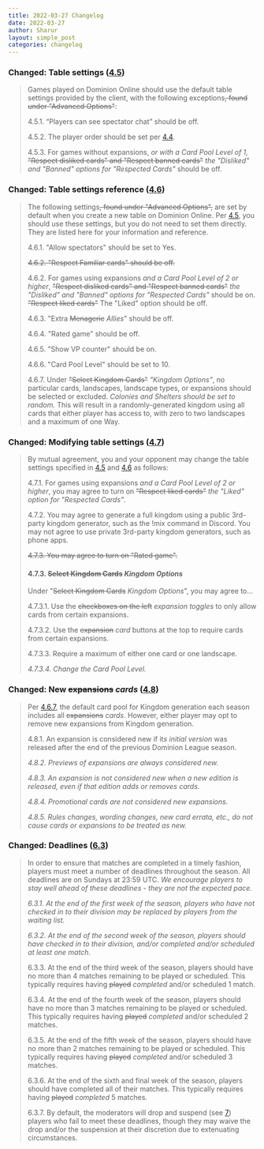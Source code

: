 ```yaml
---
title: 2022-03-27 Changelog
date: 2022-03-27
author: Sharur
layout: simple_post
categories: changelog
---
```

### Changed: Table settings ([4.5](/rules#4.5))

> Games played on Dominion Online should use the default table settings provided by the client, with the following exceptions~~, found under "Advanced Options"~~:
>
> <a name="4.5.1"></a>4.5.1. “Players can see spectator chat” should be off.
>
> <a name="4.5.2"></a>4.5.2. The player order should be set per [4.4](#4.4).
>
> <a name="4.5.3"></a>4.5.3. For games without expansions, *or with a Card Pool Level of 1,* ~~"Respect disliked cards" and "Respect banned cards"~~ *the "Disliked" and "Banned" options for "Respected Cards"* should be off.

### Changed: Table settings reference ([4.6](/rules#4.6))

> The following settings~~, found under "Advanced Options",~~ are set by default when you create a new table on Dominion Online. Per [4.5](#4.5), you should use these settings, but you do not need to set them directly. They are listed here for your information and reference.
>
> <a name="4.6.1"></a>4.6.1. "Allow spectators" should be set to Yes.
>
> ~~<a name="4.6.2"></a>4.6.2. "Respect Familiar cards" should be off.~~
>
> <a name="4.6.2"></a>4.6.2. For games using expansions *and a Card Pool Level of 2 or higher*, ~~"Respect disliked cards" and "Respect banned cards"~~ *the "Disliked" and "Banned" options for "Respected Cards"* should be on. ~~"Respect liked cards"~~ The "Liked" option should be off.
>
> <a name="4.6.3"></a>4.6.3. "Extra ~~Menagerie~~ *Allies*" should be off.
>
> <a name="4.6.4"></a>4.6.4. "Rated game" should be off.
>
> <a name="4.6.5"></a>4.6.5. "Show VP counter" should be on.
>
> <a name="4.6.6"></a>4.6.6. "Card Pool Level" should be set to 10.
>
> <a name="4.6.7"></a>4.6.7. Under ~~"Select Kingdom Cards"~~ *"Kingdom Options"*, no particular cards, landscapes, landscape types, or expansions should be selected or excluded. *Colonies and Shelters should be set to random.* This will result in a randomly-generated kingdom using all cards that either player has access to, with zero to two landscapes and a maximum of one Way.

### Changed: Modifying table settings ([4.7](/rules#4.7))

> By mutual agreement, you and your opponent may change the table settings specified in [4.5](#4.5) and [4.6](#4.6) as follows:
>
> <a name="4.7.1"></a>4.7.1. For games using expansions *and a Card Pool Level of 2 or higher*, you may agree to turn on ~~"Respect liked cards"~~ *the "Liked" option for "Respected Cards"*.
>
> <a name="4.7.2"></a>4.7.2. You may agree to generate a full kingdom using a public 3rd-party kingdom generator, such as the !mix command in Discord. You may not agree to use private 3rd-party kingdom generators, such as phone apps.
>
> ~~<a name="4.7.3"></a>4.7.3. You may agree to turn on "Rated game".~~
>
> #### <a name="4.7.3"></a>4.7.3. ~~Select Kingdom Cards~~ *Kingdom Options*
> 
> Under "~~Select Kingdom Cards~~ *Kingdom Options*", you may agree to...
>
> <a name="4.7.3.1"></a>4.7.3.1. Use the ~~checkboxes on the left~~ *expansion toggles* to only allow cards from certain expansions.
>
> <a name="4.7.3.2"></a>4.7.3.2. Use the ~~expansion~~ *card* buttons at the top to require cards from certain expansions.
>
> <a name="4.7.3.3"></a>4.7.3.3. Require a maximum of either one card or one landscape.
>
> *<a name="4.7.3.4"></a>4.7.3.4. Change the Card Pool Level.*

### Changed: New ~~expansions~~ *cards* ([4.8](/rules#4.8))

> Per [4.6.7](#4.6.7), the default card pool for Kingdom generation each season includes all ~~expansions~~ *cards*. However, either player may opt to remove new expansions from Kingdom generation.
>
> <a name="4.8.1"></a>4.8.1. An expansion is considered new if it*s initial version* was released after the end of the previous Dominion League season.
>
> *<a name="4.8.2"></a>4.8.2. Previews of expansions are always considered new.*
>
> *<a name="4.8.3"></a>4.8.3. An expansion is *not* considered new when a new edition is released, even if that edition adds or removes cards.*
>
> *<a name="4.8.4"></a>4.8.4. Promotional cards are not considered new expansions.*
>
> *<a name="4.8.5"></a>4.8.5. Rules changes, wording changes, new card errata, etc., do not cause cards or expansions to be treated as new.*

### Changed: Deadlines ([6.3](/rules#6.3))

> In order to ensure that matches are completed in a timely fashion, players must meet a number of deadlines throughout the season. All deadlines are on Sundays at 23:59 UTC. *We encourage players to stay well ahead of these deadlines - they are not the expected pace.*
>
> <a name="6.3.1"></a>*6.3.1. At the end of the first week of the season, players who have not checked in to their division may be replaced by players from the waiting list.*
>
> <a name="6.3.2"></a>*6.3.2. At the end of the second week of the season, players should have checked in to their division, and/or completed and/or scheduled at least one match.*
>
> <a name="6.3.3"></a>6.3.3. At the end of the third week of the season, players should have no more than 4 matches remaining to be played or scheduled. This typically requires having ~~played~~ *completed* and/or scheduled 1 match.
>
> <a name="6.3.4"></a>6.3.4. At the end of the fourth week of the season, players should have no more than 3 matches remaining to be played or scheduled. This typically requires having ~~played~~ *completed* and/or scheduled 2 matches.
>
> <a name="6.3.5"></a>6.3.5. At the end of the fifth week of the season, players should have no more than 2 matches remaining to be played or scheduled. This typically requires having ~~played~~ *completed* and/or scheduled 3 matches.
>
> <a name="6.3.6"></a>6.3.6. At the end of the sixth and final week of the season, players should have completed all of their matches. This typically requires having ~~played~~ *completed* 5 matches.
>
> <a name="6.3.7"></a>6.3.7. By default, the moderators will drop and suspend (see [7](#7)) players who fail to meet these deadlines, though they may waive the drop and/or the suspension at their discretion due to extenuating circumstances.